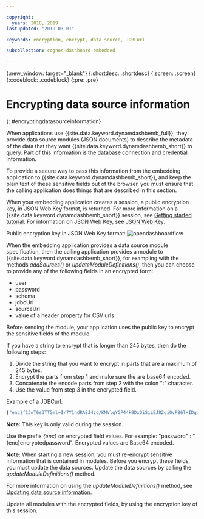 ```yaml
---

copyright:
  years: 2018, 2019
lastupdated: "2019-03-01"

keywords: encryption, encrypt, data source, JDBCurl

subcollection: cognos-dashboard-embedded

---
```


{:new_window: target="_blank"}
{:shortdesc: .shortdesc}
{:screen: .screen}
{:codeblock: .codeblock}
{:pre: .pre}

# Encrypting data source information
{: #encryptingdatasourceinformation}

When applications use {{site.data.keyword.dynamdashbemb_full}}, they provide data source modules (JSON documents) to describe the metadata of the data that they want {{site.data.keyword.dynamdashbemb_short}} to query. Part of this information is the database connection and credential information.

To provide a secure way to pass this information from the embedding application to {{site.data.keyword.dynamdashbemb_short}}, and keep the plain text of these sensitive fields out of the browser, you must ensure that the calling application does things that are described in this section.

When your embedding application creates a session, a public encryption key, in JSON Web Key format, is returned. 
For more information on a {{site.data.keyword.dynamdashbemb_short}} session, see [Getting started tutorial](/docs/services/cognos-dashboard-embedded?topic=cognos-dashboard-embedded-gettingstartedtutorial#step3).
For information on JSON Web Key, see [JSON Web Key](https://tools.ietf.org/html/rfc7517).

Public encryption key in JSON Web Key format:
![opendashboardflow](publicencryptionkey.jpg "Public encryption key")

When the embedding application provides a data source module specification, then the calling application provides a module to {{site.data.keyword.dynamdashbemb_short}}, for exampling with the methods *addSources()* or *updateModuleDefinitions()*, then you can choose to provide any of the following fields in an encrypted form:
-	user
-	password
-	schema
-	jdbcUrl
-	sourceUrl
- value of a header property for CSV urls

Before sending the module, your application uses the public key to encrypt the sensitive fields of the module.

If you have a string to encrypt that is longer than 245 bytes, then do the following steps:
1.  Divide the string that you want to encrypt in parts that are a maximum of 245 bytes.
1.  Encrypt the parts from step 1 and make sure the are base64 encoded.
1.  Concatenate the encode parts from step 2 with the colon ":" character.
1.  Use the value from step 3 in the encrypted field.

Example of a JDBCurl:

```bash
{"enc}f1JwT6s3TT5ml+Ir7Y1ndRA8J4zq/KMVlgYGP44k9DxOiSiLEJ82giOvP86lHIDgiOM6zmZ5rN6j6/pRdlFnA/f5UiKj0gDx2LKViyEXyMyptQwDOfs8Lk2qPjM0G8M1WiPHvOVT6iYezgOv04DhNclIVwxAncPBvrUfMi3N5ZgyBrN5gyg/h/bCLQvIBkrcIaSnUHK2Uij6nDfcsPROHjpjI5KX24sHUFbNMkGPfyDsxHUw5ukFxyY3rV4MSHgBsDlq03qKTpnaFCUKAdybpolxA64i8cI0DW1stMpTa5QbuRodnZxa/9cj0QMokzmCNFnvyrHro8gI2TPCAkJLZw==:f1JwT6s3TT5ml+Ir7Y1ndRA8J4zq/KMVlgYGP44k9DxOiSiLEJ82giOvP86lHIDgiOM6zmZ5rN6j6/pRdlFnA/f5UiKj0gDx2LKViyEXyMyptQwDOfs8Lk2qPjM0G8M1WiPHvOVT6iYezgOv04DhNclIVwxAncPBvrUfMi3N5ZgyBrN5gyg/h/bCLQvIBkrcIaSnUHK2Uij6nDfcsPROHjpjI5KX24sHUFbNMkGPfyDsxHUw5ukFxyY3rV4MSHgBsDlq03qKTpnaFCUKAdybpolxA64i8cI0DW1stMpTa5QbuRodnZxa/9cj0QMokzmCNFnvyrHro8gI2TPCAkJLZw=="
```

**Note:** This key is only valid during the session.

Use the prefix *{enc}* on encrypted field values. For example: "password" : "{enc}encryptedpassword". Encrypted values are Base64 encoded.

**Note:** When starting a new session, you must re-encrypt sensitive information that is contained in modules. Before you encrypt these fields, you must update the data sources.  Update the data sources by calling the *updateModuleDefinitions()* method. 

For more information on using the *updateModuleDefinitions()* method, see [Updating data source information](/docs/services/cognos-dashboard-embedded?topic=cognos-dashboard-embedded-updating_data_source_information#updating_data_source_information).

Update all modules with the encrypted fields, by using the encryption key of this session.

